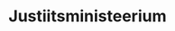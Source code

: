 ---
title: Justiitsministeerium
maintainer_name: Bert Blös
maintainer_email: bert.blos@just.ee
description: ''
---
